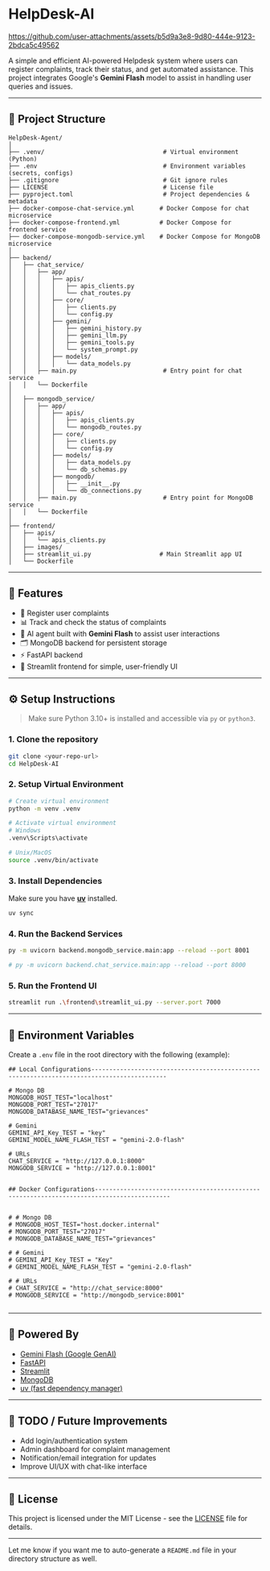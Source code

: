 # HelpDesk-AI 
  
       

https://github.com/user-attachments/assets/b5d9a3e8-9d80-444e-9123-2bdca5c49562



A simple and efficient AI-powered Helpdesk system where users can register complaints, track their status, and get automated assistance. This project integrates Google's **Gemini Flash** model to assist in handling user queries and issues.
 
---

## 📁 Project Structure

```
HelpDesk-Agent/
│
├── .venv/                                 # Virtual environment (Python)
├── .env                                   # Environment variables (secrets, configs)
├── .gitignore                             # Git ignore rules
├── LICENSE                                # License file
├── pyproject.toml                         # Project dependencies & metadata
├── docker-compose-chat-service.yml       # Docker Compose for chat microservice
├── docker-compose-frontend.yml           # Docker Compose for frontend service
├── docker-compose-mongodb-service.yml    # Docker Compose for MongoDB microservice
│
├── backend/
│   ├── chat_service/
│   │   ├── app/
│   │   │   ├── apis/
│   │   │   │   ├── apis_clients.py
│   │   │   │   └── chat_routes.py
│   │   │   ├── core/
│   │   │   │   ├── clients.py
│   │   │   │   └── config.py
│   │   │   ├── gemini/
│   │   │   │   ├── gemini_history.py
│   │   │   │   ├── gemini_llm.py
│   │   │   │   ├── gemini_tools.py
│   │   │   │   └── system_prompt.py
│   │   │   ├── models/
│   │   │   │   └── data_models.py
│   │   ├── main.py                        # Entry point for chat service
│   │   └── Dockerfile
│
│   ├── mongodb_service/
│   │   ├── app/
│   │   │   ├── apis/
│   │   │   │   ├── apis_clients.py
│   │   │   │   └── mongodb_routes.py
│   │   │   ├── core/
│   │   │   │   ├── clients.py
│   │   │   │   └── config.py
│   │   │   ├── models/
│   │   │   │   ├── data_models.py
│   │   │   │   └── db_schemas.py
│   │   │   ├── mongodb/
│   │   │   │   ├── __init__.py
│   │   │   │   └── db_connections.py
│   │   ├── main.py                        # Entry point for MongoDB service
│   │   └── Dockerfile
│
├── frontend/
│   ├── apis/
│   │   └── apis_clients.py
│   ├── images/
│   ├── streamlit_ui.py                   # Main Streamlit app UI
│   └── Dockerfile

```

---

## 🚀 Features

* 📝 Register user complaints
* 📊 Track and check the status of complaints
* 🤖 AI agent built with **Gemini Flash** to assist user interactions
* 🗂️ MongoDB backend for persistent storage
* ⚡ FastAPI backend
* 🎨 Streamlit frontend for simple, user-friendly UI

---



## ⚙️ Setup Instructions

> Make sure Python 3.10+ is installed and accessible via `py` or `python3`.

### 1. Clone the repository

```bash
git clone <your-repo-url>
cd HelpDesk-AI
```

### 2. Setup Virtual Environment

```bash
# Create virtual environment
python -m venv .venv

# Activate virtual environment
# Windows
.venv\Scripts\activate

# Unix/MacOS
source .venv/bin/activate
```

### 3. Install Dependencies

Make sure you have [**uv**](https://github.com/astral-sh/uv) installed.

```bash
uv sync
```

### 4. Run the Backend Services

```bash
py -m uvicorn backend.mongodb_service.main:app --reload --port 8001
```

```bash
# py -m uvicorn backend.chat_service.main:app --reload --port 8000
```

### 5. Run the Frontend UI

```bash
streamlit run .\frontend\streamlit_ui.py --server.port 7000
```

---

## 🔐 Environment Variables

Create a `.env` file in the root directory with the following (example):

```env
## Local Configurations-------------------------------------------------------------------------------------------

# Mongo DB
MONGODB_HOST_TEST="localhost"
MONGODB_PORT_TEST="27017"
MONGODB_DATABASE_NAME_TEST="grievances"

# Gemini
GEMINI_API_Key_TEST = "key"
GEMINI_MODEL_NAME_FLASH_TEST = "gemini-2.0-flash"

# URLs
CHAT_SERVICE = "http://127.0.0.1:8000"
MONGODB_SERVICE = "http://127.0.0.1:8001"


## Docker Configurations-------------------------------------------------------------------------------------------


# # Mongo DB
# MONGODB_HOST_TEST="host.docker.internal"
# MONGODB_PORT_TEST="27017"
# MONGODB_DATABASE_NAME_TEST="grievances"

# # Gemini
# GEMINI_API_Key_TEST = "Key"
# GEMINI_MODEL_NAME_FLASH_TEST = "gemini-2.0-flash"

# # URLs
# CHAT_SERVICE = "http://chat_service:8000"
# MONGODB_SERVICE = "http://mongodb_service:8001"


```

---

## 🧠 Powered By

* [Gemini Flash (Google GenAI)](https://ai.google.dev/)
* [FastAPI](https://fastapi.tiangolo.com/)
* [Streamlit](https://streamlit.io/)
* [MongoDB](https://www.mongodb.com/)
* [uv (fast dependency manager)](https://github.com/astral-sh/uv)

---

## 📌 TODO / Future Improvements

* Add login/authentication system
* Admin dashboard for complaint management
* Notification/email integration for updates
* Improve UI/UX with chat-like interface

---

## 📃 License

This project is licensed under the MIT License - see the [LICENSE](https://chatgpt.com/c/LICENSE) file for details.

---

Let me know if you want me to auto-generate a `README.md` file in your directory structure as well.
